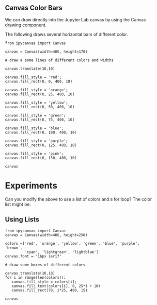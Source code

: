 ## Canvas Color Bars
We can draw directly into the Jupyter Lab canvas by using the Canvas drawing component.

The following draws several horizontal bars of different color.

```
from ipycanvas import Canvas

canvas = Canvas(width=400, height=170)

# draw a some lines of different colors and widths

canvas.translate(10,10)

canvas.fill_style = 'red';
canvas.fill_rect(0, 0, 400, 10)

canvas.fill_style = 'orange';
canvas.fill_rect(0, 25, 400, 10)

canvas.fill_style = 'yellow';
canvas.fill_rect(0, 50, 400, 10)

canvas.fill_style = 'green';
canvas.fill_rect(0, 75, 400, 10)

canvas.fill_style = 'blue';
canvas.fill_rect(0, 100, 400, 10)

canvas.fill_style = 'purple';
canvas.fill_rect(0, 125, 400, 10)

canvas.fill_style = 'pink';
canvas.fill_rect(0, 150, 400, 10)

canvas
```
# Experiments
Can you modify the above to use a list of colors and a for loop?
The color list might be:

## Using Lists
```
from ipycanvas import Canvas
canvas = Canvas(width=400, height=250)

colors =['red', 'orange', 'yellow', 'green', 'blue', 'purple', 'brown',
         'cyan', 'lightgreen', 'lightblue']
canvas.font = '16px serif'

# draw some boxes of different colors

canvas.translate(10,10)
for i in range(len(colors)):
   canvas.fill_style = colors[i];
   canvas.fill_text(colors[i], 0, 25*i + 10)
   canvas.fill_rect(70, i*25, 400, 15)

canvas
```